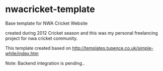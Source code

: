 # nwacricket-template
Base template for NWA Cricket Website 

created during 2012 Cricket season and this was my personal freelancing project for nwa cricket community.

This template created based on http://templates.tupence.co.uk/simple-white/index.htm

Note: Backend integration is pending..
